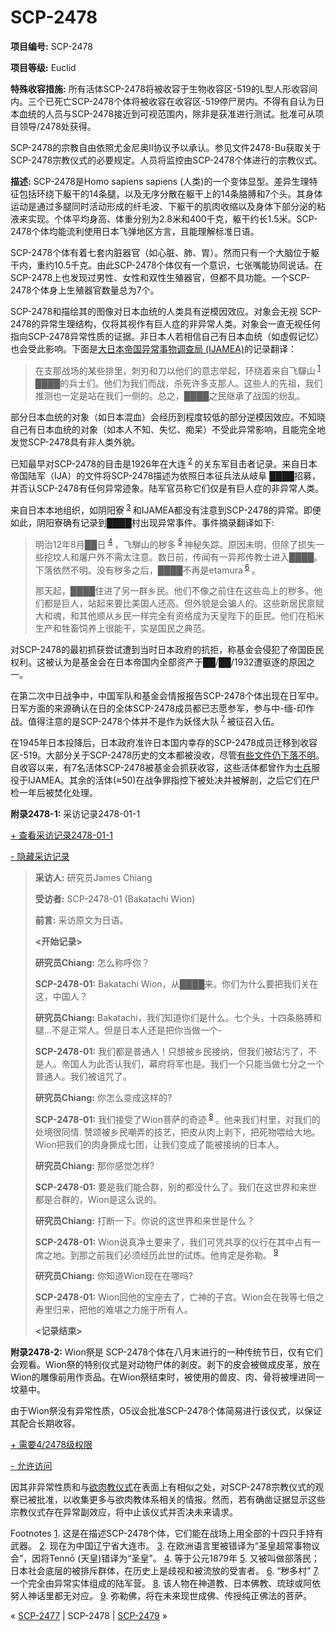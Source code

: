 # SCP-2478
                        


**项目编号:**  SCP-2478

**项目等级:**  Euclid

**特殊收容措施:**  所有活体SCP-2478将被收容于生物收容区-519的L型人形收容间内。三个已死亡SCP-2478个体将被收容在收容区-519停尸房内。不得有自认为日本血统的人员与SCP-2478接近到可视范围内，除非是获准进行测试。批准可从项目领导/2478处获得。

SCP-2478的宗教自由依照尤金尼奥II协议予以承认。参见文件2478-Bu获取关于SCP-2478宗教仪式的必要规定。人员将监控由SCP-2478个体进行的宗教仪式。

**描述:**  SCP-2478是Homo sapiens sapiens (人类)的一个变体显型。差异生理特征包括环绕下躯干的14条腿，以及无序分散在躯干上的14条胳膊和7个头。其身体运动是通过多腿同时活动形成的纤毛波、下躯干的肌肉收缩以及身体下部分泌的粘液来实现。个体平均身高、体重分别为2.8米和400千克，躯干约长1.5米。SCP-2478个体均能流利使用日本飞弹地区方言，且能理解标准日语。

SCP-2478个体有着七套内脏器官（如心脏、肺、胃）。然而只有一个大脑位于躯干内，重约10.5千克。由此SCP-2478个体仅有一个意识，七张嘴能协同说话。在SCP-2478上也发现过男性、女性和双性生殖器官，但都不具功能。一个SCP-2478个体身上生殖器官数量总为7个。  

SCP-2478和描绘其的图像对日本血统的人类具有逆模因效应。对象会无视 SCP-2478的异常生理结构，仅将其视作有巨人症的非异常人类。对象会一直无视任何指向SCP-2478异常性质的证据。非日本人若相信自己有日本血统（如虚假记忆）也会受此影响。下面是[大日本帝国异常事物调查局 (IJAMEA)](/ijamea-hub)的记录翻译：


> 在支那战场的某些排里，刺刃和刀以他们的意志举起，环绕着来自飞驒山<sup class='footnoteref'>
 <a shape='rect' class='footnoteref' id='footnoteref-1' href='javascript:;' onclick='WIKIDOT.page.utils.scrollToReference(&apos;footnote-1&apos;)'>1</a>
</sup>████的兵士们。他们为我们而战，杀死许多支那人。这些人的先祖，我们推测也一定是站在我们一侧的。总之，████之民继承了战国的纷乱。
> 

部分日本血统的对象（如日本混血）会经历到程度较低的部分逆模因效应。不知晓自己有日本血统的对象（如本人不知、失忆、痴呆）不受此异常影响，且能完全地发觉SCP-2478具有非人类外貌。

已知最早对SCP-2478的目击是1926年在大连<sup class='footnoteref'>
 <a shape='rect' class='footnoteref' id='footnoteref-2' href='javascript:;' onclick='WIKIDOT.page.utils.scrollToReference(&apos;footnote-2&apos;)'>2</a>
</sup>的关东军目击者记录。来自日本帝国陆军（IJA）的文件将SCP-2478描述为依照日本征兵法从岐阜 ████招募，并否认SCP-2478有任何异常迹象。陆军官员称它们仅是有巨人症的非异常人类。

来自日本本地组织，如阴阳寮<sup class='footnoteref'>
 <a shape='rect' class='footnoteref' id='footnoteref-3' href='javascript:;' onclick='WIKIDOT.page.utils.scrollToReference(&apos;footnote-3&apos;)'>3</a>
</sup>和IJAMEA都没有注意到SCP-2478的异常。即便如此，阴阳寮确有记录到████村出现异常事件。事件摘录翻译如下:


> 明治12年8月██日<sup class='footnoteref'>
 <a shape='rect' class='footnoteref' id='footnoteref-4' href='javascript:;' onclick='WIKIDOT.page.utils.scrollToReference(&apos;footnote-4&apos;)'>4</a>
</sup>，飞騨山的秽多<sup class='footnoteref'>
 <a shape='rect' class='footnoteref' id='footnoteref-5' href='javascript:;' onclick='WIKIDOT.page.utils.scrollToReference(&apos;footnote-5&apos;)'>5</a>
</sup>神秘失踪。原因未明，但除了损失一些挖坟人和屠户外不需太注意。数日前，传闻有一异邦传教士进入████。下落依然不明。没有秽多之后，████不再是etamura<sup class='footnoteref'>
 <a shape='rect' class='footnoteref' id='footnoteref-6' href='javascript:;' onclick='WIKIDOT.page.utils.scrollToReference(&apos;footnote-6&apos;)'>6</a>
</sup> 。
> 
> 那天起，████住进了另一群乡民。他们不像之前住在这些岛上的秽多。他们都是巨人，站起来要比美国人还高。但外貌是会骗人的。这些新居民禀赋大和魂，和其他顺从乡民一样完全有资格成为天皇陛下的臣民。他们在稻米生产和牲畜饲养上很能干，实是国民之典范。
> 

对SCP-2478的最初抓获尝试遭到当时日本政府的抗拒，称基金会侵犯了帝国臣民权利。这被认为是基金会在日本帝国内全部资产于██/██/1932遭驱逐的原因之一。

在第二次中日战争中，中国军队和基金会情报报告SCP-2478个体出现在日军中。日军方面的来源确认在日的全体SCP-2478成员都已志愿参军，参与中-缅-印作战。值得注意的是SCP-2478个体并不是作为妖怪大队<sup class='footnoteref'>
 <a shape='rect' class='footnoteref' id='footnoteref-7' href='javascript:;' onclick='WIKIDOT.page.utils.scrollToReference(&apos;footnote-7&apos;)'>7</a>
</sup>被征召入伍。  

在1945年日本投降后，日本政府准许日本国内幸存的SCP-2478成员迁移到收容区-519。大部分关于SCP-2478历史的文本都被没收，尽管[有些文件仍下落不明](/osanshouo)。自收容以来，有7名活体SCP-2478被基金会抓获收容，这些活体都曾作为<a shape='rect' class='newpage' href='/ankoshoku'>&#22763;&#20853;</a>服役于IJAMEA。其余的活体(≈50)在战争罪指控下被处决并被解剖，之后它们在尸检一年后被焚化处理。

**附录2478-1:**  采访记录2478-01-1


<a shape='rect' class='collapsible-block-link' href='javascript:;'>+&#160;&#26597;&#30475;&#37319;&#35775;&#35760;&#24405;2478-01-1</a>

<a shape='rect' class='collapsible-block-link' href='javascript:;'>-&#160;&#38544;&#34255;&#37319;&#35775;&#35760;&#24405;</a>


> **采访人:**  研究员James Chiang
> 
> **受访者:**  SCP-2478-01 (Bakatachi Wion)
> 
> **前言:**  采访原文为日语。
> 
> **<开始记录>** 
> 
> **研究员Chiang:**  怎么称呼你？
> 
> **SCP-2478-01:**  Bakatachi Wion，从████来。你们为什么要把我们关在这，中国人？
> 
> **研究员Chiang:**  Bakatachi，我们知道你们是什么。七个头，十四条胳膊和腿…不是正常人。但是日本人还是把你当做一个-
> 
> **SCP-2478-01:**  我们都是普通人！只想被乡民接纳，但我们被玷污了，不是人。帝国人为此否认我们，幕府将军也是。我们一个只能当做七分之一个普通人。我们被诅咒了。  
> 
> **研究员Chiang:**  你怎么变成这样的?
> 
> **SCP-2478-01:**  我们接受了Wion菩萨的奇迹<sup class='footnoteref'>
 <a shape='rect' class='footnoteref' id='footnoteref-8' href='javascript:;' onclick='WIKIDOT.page.utils.scrollToReference(&apos;footnote-8&apos;)'>8</a>
</sup>。他来我们村里，对我们的处境很同情. 赞颂被乡民嘲弄的技艺，把皮从肉上剥下，把死物喂给大地。Wion把我们的肉身撕成七团，让我们变成了能被接纳的日本人。
> 
> **研究员Chiang:**  那你感觉怎样?
> 
> **SCP-2478-01:**  要是我们能合群，别的都没什么了。我们在这世界和来世都是合群的，Wion是这么说的。
> 
> **研究员Chiang:**  打断一下。你说的这世界和来世是什么？
> 
> **SCP-2478-01:**  Wion说真净土要来了，我们可凭共享的仪行在其中占有一席之地。到那之前我们必须经历此世的试炼。他肯定是弥勒。<sup class='footnoteref'>
 <a shape='rect' class='footnoteref' id='footnoteref-9' href='javascript:;' onclick='WIKIDOT.page.utils.scrollToReference(&apos;footnote-9&apos;)'>9</a>
</sup>  
> 
> **研究员Chiang:**  你知道Wion现在在哪吗?
> 
> **SCP-2478-01:**  Wion回他的宝座去了，亡神的子宫。Wion会在我等七倍之寿里归来，把他的难堪之力施于所有人。
> 
> **<记录结束>** 
> 




**附录2478-2:**  Wion祭是 SCP-2478个体在八月末进行的一种传统节日，仅有它们会观看。Wion祭的特别仪式是对动物尸体的剥皮。剥下的皮会被做成皮革，放在Wion的雕像前用作贡品。在Wion祭结束时，被使用的兽皮、肉、骨将被埋进同一坟墓中。

由于Wion祭没有异常性质，O5议会批准SCP-2478个体简易进行该仪式，以保证其配合长期收容。


<a shape='rect' class='collapsible-block-link' href='javascript:;'>+&#160;&#38656;&#35201;4/2478&#32423;&#26435;&#38480;</a>

<a shape='rect' class='collapsible-block-link' href='javascript:;'>-&#160;&#20801;&#35768;&#35775;&#38382;</a>

因其非异常性质和与[欲肉教仪式](/sarkicism-hub)在表面上有相似之处，对SCP-2478宗教仪式的观察已被批准，以收集更多与欲肉教体系相关的情报。然而，若有确凿证据显示这些宗教仪式存在异常副效应，将中止该仪式并否决未来请求。





Footnotes
<a shape='rect' href='javascript:;' onclick='WIKIDOT.page.utils.scrollToReference(&apos;footnoteref-1&apos;)'>1</a>. 这是在描述SCP-2478个体，它们能在战场上用全部的十四只手持有武器。
<a shape='rect' href='javascript:;' onclick='WIKIDOT.page.utils.scrollToReference(&apos;footnoteref-2&apos;)'>2</a>. 现在为中国辽宁省大连市。
<a shape='rect' href='javascript:;' onclick='WIKIDOT.page.utils.scrollToReference(&apos;footnoteref-3&apos;)'>3</a>. 在欧洲语言里被错译为“圣皇超常事物议会”，因将Tennō (天皇)错译为“圣皇”。
<a shape='rect' href='javascript:;' onclick='WIKIDOT.page.utils.scrollToReference(&apos;footnoteref-4&apos;)'>4</a>. 等于公元1879年
<a shape='rect' href='javascript:;' onclick='WIKIDOT.page.utils.scrollToReference(&apos;footnoteref-5&apos;)'>5</a>. 又被叫做部落民；日本社会底层的被排斥群体，在历史上是歧视和被流放的受害者。
<a shape='rect' href='javascript:;' onclick='WIKIDOT.page.utils.scrollToReference(&apos;footnoteref-6&apos;)'>6</a>. “秽多村”
<a shape='rect' href='javascript:;' onclick='WIKIDOT.page.utils.scrollToReference(&apos;footnoteref-7&apos;)'>7</a>. 一个完全由异常实体组成的陆军营。
<a shape='rect' href='javascript:;' onclick='WIKIDOT.page.utils.scrollToReference(&apos;footnoteref-8&apos;)'>8</a>. 该人物在神道教、日本佛教、琉球或阿依努人神话里都无对应。
<a shape='rect' href='javascript:;' onclick='WIKIDOT.page.utils.scrollToReference(&apos;footnoteref-9&apos;)'>9</a>. 弥勒佛，将在未来现世成佛、传授纯正佛法的菩萨。



« <a shape='rect' class='newpage' href='/scp-2477'>SCP-2477</a> | SCP-2478 | <a shape='rect' class='newpage' href='/scp-2479'>SCP-2479</a> »





                    